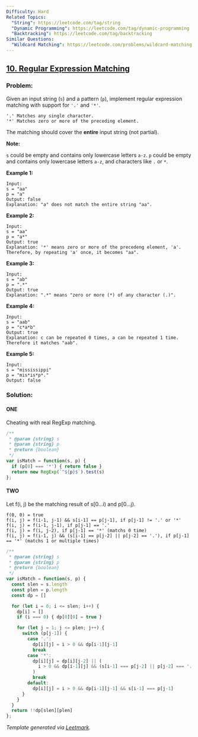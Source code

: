```yaml
---
Difficulty: Hard
Related Topics:
  "String": https://leetcode.com/tag/string
  "Dynamic Programming": https://leetcode.com/tag/dynamic-programming
  "Backtracking": https://leetcode.com/tag/backtracking
Similar Questions:
  "Wildcard Matching": https://leetcode.com/problems/wildcard-matching
---
```


## [10. Regular Expression Matching](https://leetcode.com/problems/regular-expression-matching/description/)

### Problem:

Given an input string (`s`) and a pattern (`p`), implement regular expression matching with support for `'.'` and `'*'`.

```
'.' Matches any single character.
'*' Matches zero or more of the preceding element.
```

The matching should cover the **entire** input string (not partial).

**Note:**

  `s` could be empty and contains only lowercase letters `a-z`.
  `p` could be empty and contains only lowercase letters `a-z`, and characters like `.` or `*`.

**Example 1:**

```
Input:
s = "aa"
p = "a"
Output: false
Explanation: "a" does not match the entire string "aa".
```

**Example 2:**

```
Input:
s = "aa"
p = "a*"
Output: true
Explanation: '*' means zero or more of the precedeng element, 'a'. Therefore, by repeating 'a' once, it becomes "aa".
```

**Example 3:**

```
Input:
s = "ab"
p = ".*"
Output: true
Explanation: ".*" means "zero or more (*) of any character (.)".
```

**Example 4:**

```
Input:
s = "aab"
p = "c*a*b"
Output: true
Explanation: c can be repeated 0 times, a can be repeated 1 time. Therefore it matches "aab".
```

**Example 5:**

```
Input:
s = "mississippi"
p = "mis*is*p*."
Output: false
```

### Solution:

#### ONE

Cheating with real RegExp matching.

```javascript
/**
 * @param {string} s
 * @param {string} p
 * @return {boolean}
 */
var isMatch = function(s, p) {
  if (p[0] === '*') { return false }
  return new RegExp(`^${p}$`).test(s)
};
```

#### TWO

Let f(i, j) be the matching result of s[0...i) and p[0...j).

```
f(0, 0) = true
f(i, j) = f(i-1, j-1) && s[i-1] == p[j-1], if p[j-1] != '.' or '*'
f(i, j) = f(i-1, j-1), if p[j-1] == '.'
f(i, j) = f(i, j-2), if p[j-1] == '*' (matchs 0 time)
f(i, j) = f(i-1, j) && (s[i-1] == p[j-2] || p[j-2] == '.'), if p[j-1] == '*' (matchs 1 or multiple times)
```

```javascript
/**
 * @param {string} s
 * @param {string} p
 * @return {boolean}
 */
var isMatch = function(s, p) {
  const slen = s.length
  const plen = p.length
  const dp = []

  for (let i = 0; i <= slen; i++) {
    dp[i] = []
    if (i === 0) { dp[0][0] = true }

    for (let j = 1; j <= plen; j++) {
      switch (p[j-1]) {
        case '.':
          dp[i][j] = i > 0 && dp[i-1][j-1]
          break
        case '*':
          dp[i][j] = dp[i][j-2] || (
            i > 0 && dp[i-1][j] && (s[i-1] === p[j-2] || p[j-2] === '.')
          )
          break
        default:
          dp[i][j] = i > 0 && dp[i-1][j-1] && s[i-1] === p[j-1]
      }
    }
  }
  return !!dp[slen][plen]
};
```


*Template generated via [Leetmark](https://github.com/crimx/crx-leetmark).*

